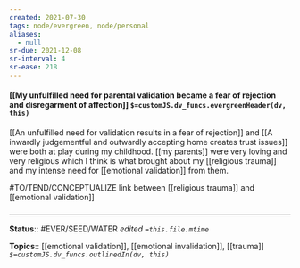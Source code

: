 ```yaml
---
created: 2021-07-30
tags: node/evergreen, node/personal
aliases:
  - null
sr-due: 2021-12-08
sr-interval: 4
sr-ease: 218
---
```


#### [[My unfulfilled need for parental validation became a fear of rejection and disregarment of affection]] `$=customJS.dv_funcs.evergreenHeader(dv, this)`

[[An unfulfilled need for validation results in a fear of rejection]] and [[A inwardly judgementful and outwardly accepting home creates trust issues]] were both at play during my childhood. [[my parents]] were very loving and very religious which I think is what brought about my [[religious trauma]] and my intense need for [[emotional validation]] from them. 

#TO/TEND/CONCEPTUALIZE link between [[religious trauma]] and [[emotional validation]]


### <hr class="footnote"/>

**Status**:: #EVER/SEED/WATER 
*edited `=this.file.mtime`*

**Topics**:: [[emotional validation]], [[emotional invalidation]], [[trauma]]
*`$=customJS.dv_funcs.outlinedIn(dv, this)`*

